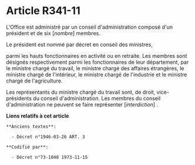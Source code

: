 # Article R341-11

L'Office est administré par un conseil d'administration composé d'un président et de six [*nombre*] membres.

Le président est nommé par décret en conseil des ministres,

parmi les hauts fonctionnaires en activité ou en retraite. Les membres sont désignés respectivement parmi les fonctionnaires
de leur département, par le ministre chargé du travail, le ministre chargé des affaires étrangères, le ministre chargé de
l'intérieur, le ministre chargé de l'industrie et le ministre chargé de l'agriculture.

Les représentants du ministre chargé du travail sont, de droit, vice-présidents du conseil d'administration. Les membres du
conseil d'administration ne peuvent se faire représenter [*interdiction*] .

**Liens relatifs à cet article**

	**Anciens textes**:

	  - Décret n°1946-03-26 ART. 3

	**Codifié par**:

	  - Décret n°73-1048 1973-11-15

